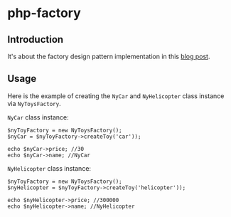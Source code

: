# php-factory

## Introduction

It's about the factory design pattern implementation in this [blog post](https://www.startutorial.com/articles/view/understanding-design-patterns-abstract-factory#top).

## Usage

Here is the example of creating the ```NyCar``` and ```NyHelicopter``` class instance via ```NyToysFactory```.

```NyCar``` class instance:

```
$nyToyFactory = new NyToysFactory();
$nyCar = $nyToyFactory->createToy('car'));

echo $nyCar->price; //30
echo $nyCar->name; //NyCar
```

```NyHelicopter``` class instance:

```
$nyToyFactory = new NyToysFactory();
$nyHelicopter = $nyToyFactory->createToy('helicopter'));

echo $nyHelicopter->price; //300000
echo $nyHelicopter->name; //NyHelicopter
```
